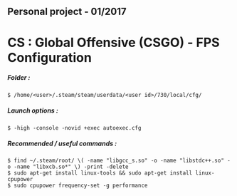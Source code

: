 ## Personal project - 01/2017
# CS : Global Offensive (CSGO) - FPS Configuration

##### Folder : 
```
$ /home/<user>/.steam/steam/userdata/<user id>/730/local/cfg/
```

##### Launch options : 
```
$ -high -console -novid +exec autoexec.cfg
```

##### Recommended / useful commands :
```
$ find ~/.steam/root/ \( -name "libgcc_s.so" -o -name "libstdc++.so" -o -name "libxcb.so*" \) -print -delete
$ sudo apt-get install linux-tools && sudo apt-get install linux-cpupower 
$ sudo cpupower frequency-set -g performance
```
